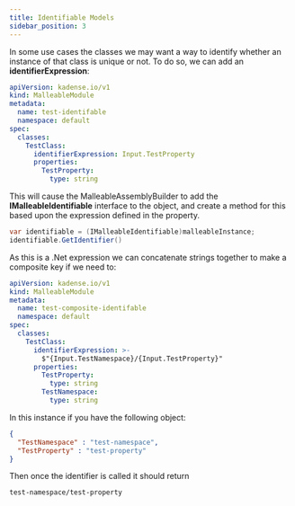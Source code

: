 ```yaml
---
title: Identifiable Models
sidebar_position: 3
---
```


In some use cases the classes we may want a way to identify whether an instance of that class is unique or not. To do so, we can add an **identifierExpression**:

```yaml
apiVersion: kadense.io/v1
kind: MalleableModule
metadata:
  name: test-identifable
  namespace: default
spec:
  classes:
    TestClass:
      identifierExpression: Input.TestProperty
      properties:
        TestProperty:
          type: string
```

This will cause the MalleableAssemblyBuilder to add the **IMalleableIdentifiable** interface to the object, and create a method for this based upon the expression defined in the property.

```csharp
var identifiable = (IMalleableIdentifiable)malleableInstance;
identifiable.GetIdentifier()
```

As this is a .Net expression we can concatenate strings together to make a composite key if we need to:

```yaml
apiVersion: kadense.io/v1
kind: MalleableModule
metadata:
  name: test-composite-identifable
  namespace: default
spec:
  classes:
    TestClass:
      identifierExpression: >-
        $"{Input.TestNamespace}/{Input.TestProperty}"
      properties:
        TestProperty:
          type: string
        TestNamespace:
          type: string
```

In this instance if you have the following object:

```json
{
  "TestNamespace" : "test-namespace",
  "TestProperty" : "test-property"
}
```

Then once the identifier is called it should return

```text
test-namespace/test-property
```